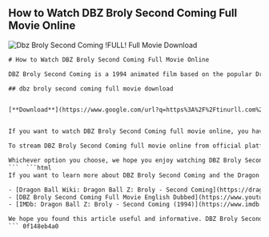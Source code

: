 ## How to Watch DBZ Broly Second Coming Full Movie Online

 
![Dbz Broly Second Coming !FULL! Full Movie Download](https://encrypted-tbn1.gstatic.com/images?q=tbn:ANd9GcQi_pUPLnj5yg4xEakEYeqB3lTchokx0AVvelmaoWCFOv9fl5c28i40fdsG)

 ```html 
# How to Watch DBZ Broly Second Coming Full Movie Online
 
DBZ Broly Second Coming is a 1994 animated film based on the popular Dragon Ball Z series. It features the return of the legendary Super Saiyan Broly, who seeks revenge on Goku and his friends. The movie is full of action, humor and drama, and is a must-watch for any DBZ fan.
 
## dbz broly second coming full movie download


[**Download**](https://www.google.com/url?q=https%3A%2F%2Ftinurll.com%2F2tLF0N&sa=D&sntz=1&usg=AOvVaw2wa49_W4UbmU8hkqcVQzyz)

 
If you want to watch DBZ Broly Second Coming full movie online, you have several options. You can either stream it legally from official platforms, such as Funimation or Crunchyroll, or download it from torrent sites, such as The Pirate Bay or 1337x. However, be aware that downloading from torrent sites may be illegal in your country and may expose you to malware or viruses. Therefore, we recommend that you use a VPN service to protect your privacy and security.
 
To stream DBZ Broly Second Coming full movie online from official platforms, you need to have a subscription or a free trial account. You can also rent or buy the movie from digital stores, such as Amazon Prime Video or iTunes. To download DBZ Broly Second Coming full movie from torrent sites, you need to have a torrent client, such as uTorrent or BitTorrent, and a magnet link or a torrent file. You can find these links or files by searching on the torrent sites or using a meta-search engine, such as Torrentz2 or Zooqle.
 
Whichever option you choose, we hope you enjoy watching DBZ Broly Second Coming full movie online. It is one of the best DBZ movies ever made and a classic in the anime genre. If you liked this article, please share it with your friends and leave a comment below.
 ```  ```html 
If you want to learn more about DBZ Broly Second Coming and the Dragon Ball Z series, you can check out some of the following resources:
 
- [Dragon Ball Wiki: Dragon Ball Z: Broly - Second Coming](https://dragonball.fandom.com/wiki/Dragon_Ball_Z:_Broly_-_Second_Coming): This is a comprehensive wiki page that provides information on the plot, characters, trivia and reception of the movie.
- [DBZ Broly Second Coming Full Movie English Dubbed](https://www.youtube.com/watch?v=7w4QhQHjyZc): This is a YouTube video that shows the full movie with English dubbing. You can watch it for free, but be aware that it may be taken down due to copyright issues.
- [IMDb: Dragon Ball Z: Broly - Second Coming (1994)](https://www.imdb.com/title/tt0142239/): This is a popular website that provides ratings, reviews and cast information for the movie. You can also see other related movies and shows that you may like.

We hope you found this article useful and informative. DBZ Broly Second Coming is a great movie that deserves your attention. If you have any questions or feedback, please feel free to contact us. Thank you for reading and have a nice day.
 ``` 0f148eb4a0
